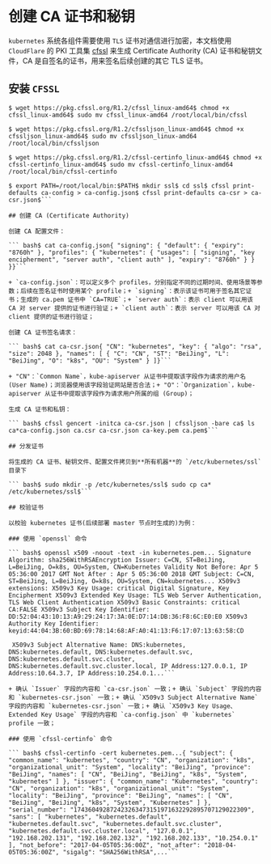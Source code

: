 # 创建 CA 证书和秘钥

`kubernetes` 系统各组件需要使用 `TLS` 证书对通信进行加密，本文档使用 `CloudFlare` 的 PKI 工具集 [cfssl](https://github.com/cloudflare/cfssl) 来生成 Certificate Authority (CA) 证书和秘钥文件，CA 是自签名的证书，用来签名后续创建的其它 TLS 证书。

## 安装 `CFSSL`

```
$ wget https://pkg.cfssl.org/R1.2/cfssl_linux-amd64$ chmod +x cfssl_linux-amd64$ sudo mv cfssl_linux-amd64 /root/local/bin/cfssl

$ wget https://pkg.cfssl.org/R1.2/cfssljson_linux-amd64$ chmod +x cfssljson_linux-amd64$ sudo mv cfssljson_linux-amd64 /root/local/bin/cfssljson

$ wget https://pkg.cfssl.org/R1.2/cfssl-certinfo_linux-amd64$ chmod +x cfssl-certinfo_linux-amd64$ sudo mv cfssl-certinfo_linux-amd64 /root/local/bin/cfssl-certinfo

$ export PATH=/root/local/bin:$PATH$ mkdir ssl$ cd ssl$ cfssl print-defaults ca-config > ca-config.json$ cfssl print-defaults ca-csr > ca-csr.json$```

## 创建 CA (Certificate Authority)

创建 CA 配置文件：

``` bash$ cat ca-config.json{ "signing": { "default": { "expiry": "8760h" }, "profiles": { "kubernetes": { "usages": [ "signing", "key encipherment", "server auth", "client auth" ], "expiry": "8760h" } } }}```

+ `ca-config.json`：可以定义多个 profiles，分别指定不同的过期时间、使用场景等参数；后续在签名证书时使用某个 profile；+ `signing`：表示该证书可用于签名其它证书；生成的 ca.pem 证书中 `CA=TRUE`；+ `server auth`：表示 client 可以用该 CA 对 server 提供的证书进行验证；+ `client auth`：表示 server 可以用该 CA 对 client 提供的证书进行验证；

创建 CA 证书签名请求：

``` bash$ cat ca-csr.json{ "CN": "kubernetes", "key": { "algo": "rsa", "size": 2048 }, "names": [ { "C": "CN", "ST": "BeiJing", "L": "BeiJing", "O": "k8s", "OU": "System" } ]}```

+ "CN"：`Common Name`，kube-apiserver 从证书中提取该字段作为请求的用户名 (User Name)；浏览器使用该字段验证网站是否合法；+ "O"：`Organization`，kube-apiserver 从证书中提取该字段作为请求用户所属的组 (Group)；

生成 CA 证书和私钥：

``` bash$ cfssl gencert -initca ca-csr.json | cfssljson -bare ca$ ls ca*ca-config.json ca.csr ca-csr.json ca-key.pem ca.pem$```

## 分发证书

将生成的 CA 证书、秘钥文件、配置文件拷贝到**所有机器**的 `/etc/kubernetes/ssl` 目录下

``` bash$ sudo mkdir -p /etc/kubernetes/ssl$ sudo cp ca* /etc/kubernetes/ssl$```

## 校验证书

以校验 kubernetes 证书(后续部署 master 节点时生成的)为例：

### 使用 `openssl` 命令

``` bash$ openssl x509 -noout -text -in kubernetes.pem... Signature Algorithm: sha256WithRSAEncryption Issuer: C=CN, ST=BeiJing, L=BeiJing, O=k8s, OU=System, CN=Kubernetes Validity Not Before: Apr 5 05:36:00 2017 GMT Not After : Apr 5 05:36:00 2018 GMT Subject: C=CN, ST=BeiJing, L=BeiJing, O=k8s, OU=System, CN=kubernetes... X509v3 extensions: X509v3 Key Usage: critical Digital Signature, Key Encipherment X509v3 Extended Key Usage: TLS Web Server Authentication, TLS Web Client Authentication X509v3 Basic Constraints: critical CA:FALSE X509v3 Subject Key Identifier: DD:52:04:43:10:13:A9:29:24:17:3A:0E:D7:14:DB:36:F8:6C:E0:E0 X509v3 Authority Key Identifier: keyid:44:04:3B:60:BD:69:78:14:68:AF:A0:41:13:F6:17:07:13:63:58:CD

 X509v3 Subject Alternative Name: DNS:kubernetes, DNS:kubernetes.default, DNS:kubernetes.default.svc, DNS:kubernetes.default.svc.cluster, DNS:kubernetes.default.svc.cluster.local, IP Address:127.0.0.1, IP Address:10.64.3.7, IP Address:10.254.0.1...```

+ 确认 `Issuer` 字段的内容和 `ca-csr.json` 一致；+ 确认 `Subject` 字段的内容和 `kubernetes-csr.json` 一致；+ 确认 `X509v3 Subject Alternative Name` 字段的内容和 `kubernetes-csr.json` 一致；+ 确认 `X509v3 Key Usage、Extended Key Usage` 字段的内容和 `ca-config.json` 中 `kubernetes` profile 一致；

### 使用 `cfssl-certinfo` 命令

``` bash$ cfssl-certinfo -cert kubernetes.pem...{ "subject": { "common_name": "kubernetes", "country": "CN", "organization": "k8s", "organizational_unit": "System", "locality": "BeiJing", "province": "BeiJing", "names": [ "CN", "BeiJing", "BeiJing", "k8s", "System", "kubernetes" ] }, "issuer": { "common_name": "Kubernetes", "country": "CN", "organization": "k8s", "organizational_unit": "System", "locality": "BeiJing", "province": "BeiJing", "names": [ "CN", "BeiJing", "BeiJing", "k8s", "System", "Kubernetes" ] }, "serial_number": "174360492872423263473151971632292895707129022309", "sans": [ "kubernetes", "kubernetes.default", "kubernetes.default.svc", "kubernetes.default.svc.cluster", "kubernetes.default.svc.cluster.local", "127.0.0.1", "192.168.202.131", "192.168.202.132", "192.168.202.133", "10.254.0.1" ], "not_before": "2017-04-05T05:36:00Z", "not_after": "2018-04-05T05:36:00Z", "sigalg": "SHA256WithRSA",...```


